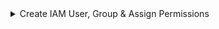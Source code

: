 <details>
<summary>Create IAM User, Group & Assign Permissions</summary>
<br />

**Objective:**
Set up a new IAM user with CLI and console access, assign group-based permissions for EC2 operations, and optionally manage policies directly for the user.

---

### Step 1: Identity Check – "Who am I?"

```sh
# Check AWS CLI config
aws configure list

# Confirm current identity
aws sts get-caller-identity
```

---

### Step 2: Create User & Group

```sh
# Create IAM user
aws iam create-user --user-name ayesha

# Create group "devops"
aws iam create-group --group-name devops

# Add user to the group
aws iam add-user-to-group --user-name ayesha --group-name devops

# Verify group membership
aws iam get-group --group-name devops
```

---

### Step 3: Attach EC2 Permissions to Group

```sh
# Find EC2 Full Access policy ARN
aws iam list-policies --query "Policies[?PolicyName=='AmazonEC2FullAccess'].Arn" --output text

# Attach policy to group
aws iam attach-group-policy \
  --group-name devops \
  --policy-arn arn:aws:iam::aws:policy/AmazonEC2FullAccess

# Confirm attached policies
aws iam list-attached-group-policies --group-name devops
```

---

### Step 4: Enable Console Login

```sh
# Create console login for user
aws iam create-login-profile \
  --user-name ayesha \
  --password 'xxxxxx!' \
  --password-reset-required

# Find policy ARN for "IAMUserChangePassword"
aws iam list-policies --query "Policies[?PolicyName=='IAMUserChangePassword'].Arn" --output text

# Attach policy to group (or user if needed)
aws iam attach-group-policy \
  --group-name devops \
  --policy-arn arn:aws:iam::aws:policy/IAMUserChangePassword

# Confirm attached policies
aws iam list-attached-group-policies --group-name devops
```

---

### Step 5: Enable CLI Access (Access Keys)

```sh
# Generate access key and save securely
aws iam create-access-key --user-name ayesha > key.txt
```

---

### Step 6: Switch to This User Temporarily

```sh
# Temporarily export user credentials
export AWS_ACCESS_KEY_ID=xxxxxxxxxx
export AWS_SECRET_ACCESS_KEY=xxxxxxxxxxx

# Confirm identity switch
aws sts get-caller-identity
```

---

### Step 7: Move Password Change Policy from Group to User

```sh
# Detach from group
aws iam detach-group-policy \
  --group-name devops \
  --policy-arn arn:aws:iam::aws:policy/IAMUserChangePassword

# Attach directly to user
aws iam attach-user-policy \
  --user-name ayesha \
  --policy-arn arn:aws:iam::aws:policy/IAMUserChangePassword

# Confirm user policy attachment
aws iam list-attached-user-policies --user-name ayesha
```

---

</details>
